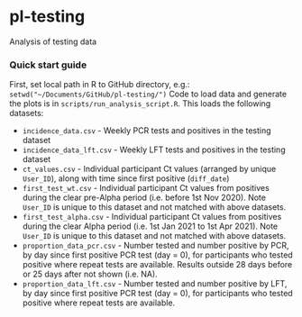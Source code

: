 # pl-testing
Analysis of testing data

### Quick start guide

First, set local path in R to GitHub directory, e.g.:
`
setwd("~/Documents/GitHub/pl-testing/")
`
Code to load data and generate the plots is in `scripts/run_analysis_script.R`. This loads the following datasets:

* `incidence_data.csv` - Weekly PCR tests and positives in the testing dataset
* `incidence_data_lft.csv` - Weekly LFT tests and positives in the testing dataset
* `ct_values.csv` - Individual participant Ct values (arranged by unique `User_ID`), along with time since first positive (`diff_date`)
* `first_test_wt.csv` - Individual participant Ct values from positives during the clear pre-Alpha period (i.e. before 1st Nov 2020). Note `User_ID` is unique to this dataset and not matched with above datasets.
* `first_test_alpha.csv` - Individual participant Ct values from positives during the clear Alpha period (i.e. 1st Jan 2021 to 1st Apr 2021). Note `User_ID` is unique to this dataset and not matched with above datasets.
* `proportion_data_pcr.csv` - Number tested and number positive by PCR, by day since first positive PCR test (day = 0), for participants who tested positive where repeat tests are available. Results outside 28 days before or 25 days after not shown (i.e. NA).
* `proportion_data_lft.csv` - Number tested and number positive by LFT, by day since first positive PCR test (day = 0), for participants who tested positive where repeat tests are available.
